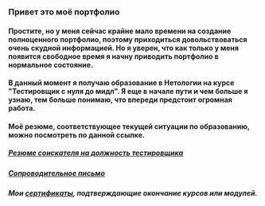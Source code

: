 ### Привет это моё портфолио

#### Простите, но у меня сейчас крайне мало времени на создание полноценного портфолио, поэтому приходиться довольствоваться очень скудной информацией. Но я уверен, что как только у меня появится свободное время я начну приводить портфолио в нормальное состояние.

#### В данный момент я получаю образование в Нетологии на курсе "Тестировщик с нуля до мидл". Я еще в начале пути и чем больше я узнаю, тем больше понимаю, что впереди предстоит огромная работа.

#### Моё резюме, соответствующее текущей ситуации по образованию, можно посмотреть по данной ссылке.
##### [Резюме соискателя на должность тестировщика](https://github.com/Dmitry-A-K/Dmitry-A-K/blob/main/%D0%A0%D0%95%D0%97%D0%AE%D0%9C%D0%95%20%D0%A1%D0%9E%D0%98%D0%A1%D0%9A%D0%90%D0%A2%D0%95%D0%9B%D0%AF.pdf)
##### [Сопроводительное письмо](https://github.com/Dmitry-A-K/Dmitry-A-K/blob/main/%D0%A1%D0%9E%D0%9F%D0%A0%D0%9E%D0%92%D0%9E%D0%94%D0%98%D0%A2%D0%95%D0%9B%D0%AC%D0%9D%D0%9E%D0%95%20%D0%9F%D0%98%D0%A1%D0%AC%D0%9C%D0%9E.md)
##### Мои [сертификаты](https://github.com/Dmitry-A-K/Dmitry-A-K/tree/main/Certificate), подтверждающие окончание курсов или модулей.
<!--
**Dmitry-A-K/Dmitry-A-K** is a ✨ _special_ ✨ repository because its `README.md` (this file) appears on your GitHub profile.

Here are some ideas to get you started:

- 🔭 I’m currently working on ...
- 🌱 I’m currently learning ...
- 👯 I’m looking to collaborate on ...
- 🤔 I’m looking for help with ...
- 💬 Ask me about ...
- 📫 How to reach me: ...
- 😄 Pronouns: ...
- ⚡ Fun fact: ...
-->
